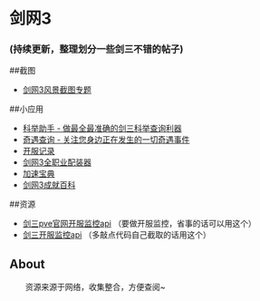 # 剑网3
### (持续更新，整理划分一些剑三不错的帖子)

##截图

* [剑网3风景截图专题](http://jx3.17173.com/zt/2016/jt/jtzt.shtml)

##小应用

* [科举助手 - 做最全最准确的剑三科举查询利器](http://jx3.derzh.com/exam/)
* [奇遇查询 - 关注您身边正在发生的一切奇遇事件](http://jx3.derzh.com/serendipity/)
* [开服记录](http://www.jx3pve.com/app/servers)
* [剑网3全职业配装器](https://www.j3pz.com/)
* [加速宝典](https://j3pz.com/tools.html)
* [剑网3成就百科](http://www.j3ui.com/wiki)

##资源

* [剑三pve官网开服监控api](http://www.jx3pve.com/api/server/list.php) （要做开服监控，省事的话可以用这个）
* [剑三开服监控api](http://jx3gc.autoupdate.kingsoft.com/jx3gc/zhcn/serverlist/serverlist.ini)  （多敲点代码自己截取的话用这个）
## About

   　　资源来源于网络，收集整合，方便查阅~
